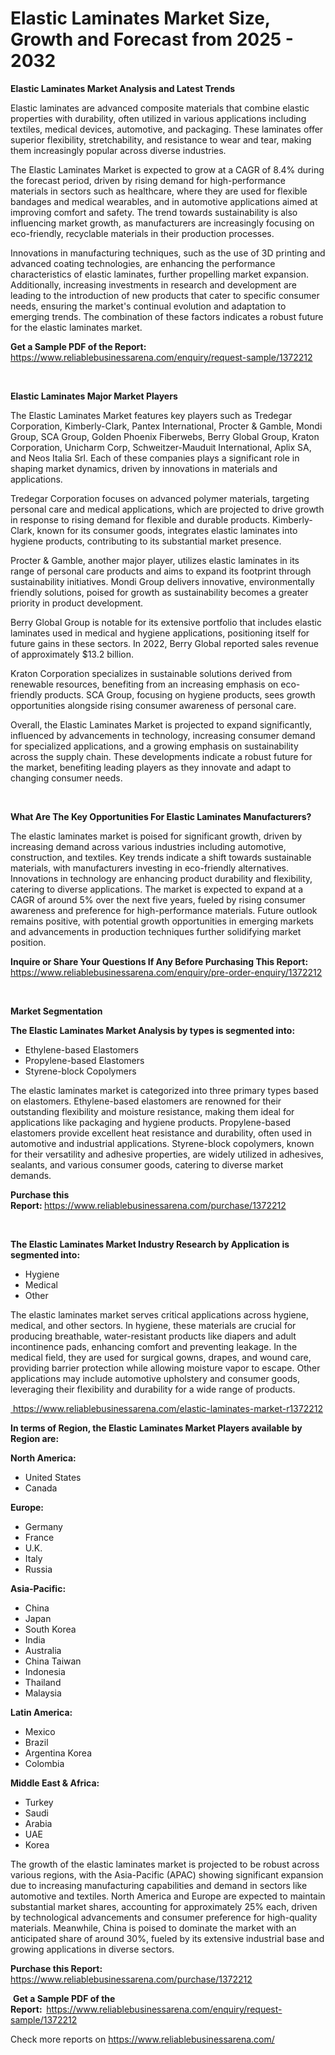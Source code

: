 <p><h1>Elastic Laminates Market Size, Growth and Forecast from 2025 - 2032</h1></p><p><strong>Elastic Laminates Market Analysis and Latest Trends</strong></p>
<p><p>Elastic laminates are advanced composite materials that combine elastic properties with durability, often utilized in various applications including textiles, medical devices, automotive, and packaging. These laminates offer superior flexibility, stretchability, and resistance to wear and tear, making them increasingly popular across diverse industries.</p><p>The Elastic Laminates Market is expected to grow at a CAGR of 8.4% during the forecast period, driven by rising demand for high-performance materials in sectors such as healthcare, where they are used for flexible bandages and medical wearables, and in automotive applications aimed at improving comfort and safety. The trend towards sustainability is also influencing market growth, as manufacturers are increasingly focusing on eco-friendly, recyclable materials in their production processes.</p><p>Innovations in manufacturing techniques, such as the use of 3D printing and advanced coating technologies, are enhancing the performance characteristics of elastic laminates, further propelling market expansion. Additionally, increasing investments in research and development are leading to the introduction of new products that cater to specific consumer needs, ensuring the market's continual evolution and adaptation to emerging trends. The combination of these factors indicates a robust future for the elastic laminates market.</p></p>
<p><strong>Get a Sample PDF of the Report:&nbsp;</strong> <a href="https://www.reliablebusinessarena.com/enquiry/request-sample/1372212?utm_campaign=2177&utm_medium=2&utm_source=Github&utm_content=ia&utm_term=22032025&utm_id=elastic-laminates">https://www.reliablebusinessarena.com/enquiry/request-sample/1372212</a></p>
<p>&nbsp;</p>
<p><strong>Elastic Laminates Major Market Players</strong></p>
<p><p>The Elastic Laminates Market features key players such as Tredegar Corporation, Kimberly-Clark, Pantex International, Procter & Gamble, Mondi Group, SCA Group, Golden Phoenix Fiberwebs, Berry Global Group, Kraton Corporation, Unicharm Corp, Schweitzer-Mauduit International, Aplix SA, and Neos Italia Srl. Each of these companies plays a significant role in shaping market dynamics, driven by innovations in materials and applications.</p><p>Tredegar Corporation focuses on advanced polymer materials, targeting personal care and medical applications, which are projected to drive growth in response to rising demand for flexible and durable products. Kimberly-Clark, known for its consumer goods, integrates elastic laminates into hygiene products, contributing to its substantial market presence.</p><p>Procter & Gamble, another major player, utilizes elastic laminates in its range of personal care products and aims to expand its footprint through sustainability initiatives. Mondi Group delivers innovative, environmentally friendly solutions, poised for growth as sustainability becomes a greater priority in product development.</p><p>Berry Global Group is notable for its extensive portfolio that includes elastic laminates used in medical and hygiene applications, positioning itself for future gains in these sectors. In 2022, Berry Global reported sales revenue of approximately $13.2 billion.</p><p>Kraton Corporation specializes in sustainable solutions derived from renewable resources, benefiting from an increasing emphasis on eco-friendly products. SCA Group, focusing on hygiene products, sees growth opportunities alongside rising consumer awareness of personal care.</p><p>Overall, the Elastic Laminates Market is projected to expand significantly, influenced by advancements in technology, increasing consumer demand for specialized applications, and a growing emphasis on sustainability across the supply chain. These developments indicate a robust future for the market, benefiting leading players as they innovate and adapt to changing consumer needs.</p></p>
<p>&nbsp;</p>
<p><strong>What Are The Key Opportunities For Elastic Laminates Manufacturers?</strong></p>
<p><p>The elastic laminates market is poised for significant growth, driven by increasing demand across various industries including automotive, construction, and textiles. Key trends indicate a shift towards sustainable materials, with manufacturers investing in eco-friendly alternatives. Innovations in technology are enhancing product durability and flexibility, catering to diverse applications. The market is expected to expand at a CAGR of around 5% over the next five years, fueled by rising consumer awareness and preference for high-performance materials. Future outlook remains positive, with potential growth opportunities in emerging markets and advancements in production techniques further solidifying market position.</p></p>
<p><strong>Inquire or Share Your Questions If Any Before Purchasing This Report:</strong> <a href="https://www.reliablebusinessarena.com/enquiry/pre-order-enquiry/1372212?utm_campaign=2177&utm_medium=2&utm_source=Github&utm_content=ia&utm_term=22032025&utm_id=elastic-laminates">https://www.reliablebusinessarena.com/enquiry/pre-order-enquiry/1372212</a></p>
<p>&nbsp;</p>
<p><strong>Market Segmentation</strong></p>
<p><strong>The Elastic Laminates Market Analysis by types is segmented into:</strong></p>
<p><ul><li>Ethylene-based Elastomers</li><li>Propylene-based Elastomers</li><li>Styrene-block Copolymers</li></ul></p>
<p><p>The elastic laminates market is categorized into three primary types based on elastomers. Ethylene-based elastomers are renowned for their outstanding flexibility and moisture resistance, making them ideal for applications like packaging and hygiene products. Propylene-based elastomers provide excellent heat resistance and durability, often used in automotive and industrial applications. Styrene-block copolymers, known for their versatility and adhesive properties, are widely utilized in adhesives, sealants, and various consumer goods, catering to diverse market demands.</p></p>
<p><strong>Purchase this Report:&nbsp;</strong><a href="https://www.reliablebusinessarena.com/purchase/1372212?utm_campaign=2177&utm_medium=2&utm_source=Github&utm_content=ia&utm_term=22032025&utm_id=elastic-laminates">https://www.reliablebusinessarena.com/purchase/1372212</a></p>
<p>&nbsp;</p>
<p><strong>The Elastic Laminates Market Industry Research by Application is segmented into:</strong></p>
<p><ul><li>Hygiene</li><li>Medical</li><li>Other</li></ul></p>
<p><p>The elastic laminates market serves critical applications across hygiene, medical, and other sectors. In hygiene, these materials are crucial for producing breathable, water-resistant products like diapers and adult incontinence pads, enhancing comfort and preventing leakage. In the medical field, they are used for surgical gowns, drapes, and wound care, providing barrier protection while allowing moisture vapor to escape. Other applications may include automotive upholstery and consumer goods, leveraging their flexibility and durability for a wide range of products.</p></p>
<p><a href="https://www.reliablebusinessarena.com/elastic-laminates-market-r1372212?utm_campaign=2177&utm_medium=2&utm_source=Github&utm_content=ia&utm_term=22032025&utm_id=elastic-laminates">&nbsp;https://www.reliablebusinessarena.com/elastic-laminates-market-r1372212</a></p>
<p><strong>In terms of Region, the Elastic Laminates Market Players available by Region are:</strong></p>
<p>
    <p> <strong> North America: </strong>
        <ul>
            <li>United States</li>
            <li>Canada</li>
        </ul>
        </p> 
    <p> <strong> Europe: </strong>
        <ul>
            <li>Germany</li>
            <li>France</li>
            <li>U.K.</li>
            <li>Italy</li>
            <li>Russia</li>
        </ul>
        </p> 
    <p> <strong> Asia-Pacific: </strong>
        <ul>
            <li>China</li>
            <li>Japan</li>
            <li>South Korea</li>
            <li>India</li>
            <li>Australia</li>
            <li>China Taiwan</li>
            <li>Indonesia</li>
            <li>Thailand</li>
            <li>Malaysia</li>
        </ul>
        </p> 
    <p> <strong> Latin America: </strong>
        <ul>
            <li>Mexico</li>
            <li>Brazil</li>
            <li>Argentina Korea</li>
            <li>Colombia</li>
        </ul>
        </p> 
    <p> <strong> Middle East & Africa: </strong>
        <ul>
            <li>Turkey</li>
            <li>Saudi</li>
            <li>Arabia</li>
            <li>UAE</li>
            <li>Korea</li>
        </ul>
    </p>
    </p>
<p><p>The growth of the elastic laminates market is projected to be robust across various regions, with the Asia-Pacific (APAC) showing significant expansion due to increasing manufacturing capabilities and demand in sectors like automotive and textiles. North America and Europe are expected to maintain substantial market shares, accounting for approximately 25% each, driven by technological advancements and consumer preference for high-quality materials. Meanwhile, China is poised to dominate the market with an anticipated share of around 30%, fueled by its extensive industrial base and growing applications in diverse sectors.</p></p>
<p><strong>Purchase this Report: </strong><a href="https://www.reliablebusinessarena.com/purchase/1372212?utm_campaign=2177&utm_medium=2&utm_source=Github&utm_content=ia&utm_term=22032025&utm_id=elastic-laminates">https://www.reliablebusinessarena.com/purchase/1372212</a></p>
<p>&nbsp;<strong>Get a Sample PDF of the Report:&nbsp;&nbsp;</strong><a href="https://www.reliablebusinessarena.com/enquiry/request-sample/1372212?utm_campaign=2177&utm_medium=2&utm_source=Github&utm_content=ia&utm_term=22032025&utm_id=elastic-laminates">https://www.reliablebusinessarena.com/enquiry/request-sample/1372212</a></p>
<p><strong></strong></p>
<p>Check more reports on <a href="https://www.reliablebusinessarena.com/?utm_campaign=2177&utm_medium=2&utm_source=Github&utm_content=ia&utm_term=22032025&utm_id=elastic-laminates">https://www.reliablebusinessarena.com/</a></p>